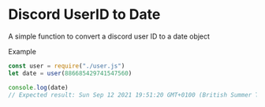 # Discord UserID to Date
A simple function to convert a discord user ID to a date object

Example
```js
const user = require("./user.js")
let date = user(886685429741547560)

console.log(date)
// Expected result: Sun Sep 12 2021 19:51:20 GMT+0100 (British Summer Time)
```
